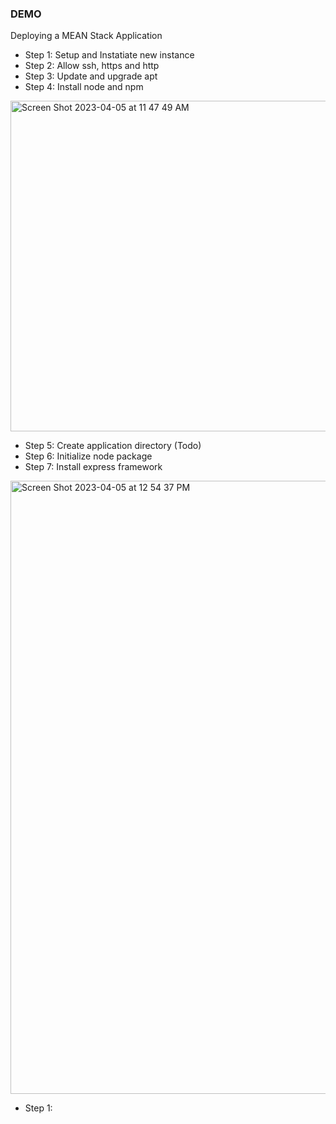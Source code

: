 ### DEMO
Deploying a MEAN Stack Application

- Step 1: Setup and Instatiate new instance
- Step 2: Allow ssh, https and http
- Step 3: Update and upgrade apt
- Step 4: Install node and npm

<img width="529" alt="Screen Shot 2023-04-05 at 11 47 49 AM" src="https://user-images.githubusercontent.com/30025376/230073088-89485086-51b4-410c-bd06-9e6719856924.png">

- Step 5: Create application directory (Todo)
- Step 6: Initialize node package
- Step 7: Install express framework 

<img width="981" alt="Screen Shot 2023-04-05 at 12 54 37 PM" src="https://user-images.githubusercontent.com/30025376/230073487-276b4d5c-26b1-4ab9-9507-d97ccc06f235.png">

- Step 1: 
